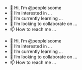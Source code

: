 - 👋 Hi, I’m @peopleiscome
- 👀 I’m interested in ...
- 🌱 I’m currently learning ...
- 💞️ I’m looking to collaborate on ...
- 📫 How to reach me ...

<!---
peopleiscome/peopleiscome is a ✨ special ✨ repository because its `README.md` (this file) appears on your GitHub profile.
You can click the Preview link to take a look at your changes.
--->
- 👋 Hi, I’m @peopleiscome
- 👀 I’m interested in ...
- 🌱 I’m currently learning ...
- 💞️ I’m looking to collaborate on ...
- 📫 How to reach me ...
